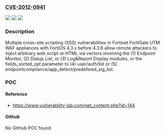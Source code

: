 ### [CVE-2012-0941](https://cve.mitre.org/cgi-bin/cvename.cgi?name=CVE-2012-0941)
![](https://img.shields.io/static/v1?label=Product&message=n%2Fa&color=blue)
![](https://img.shields.io/static/v1?label=Version&message=n%2Fa&color=blue)
![](https://img.shields.io/static/v1?label=Vulnerability&message=n%2Fa&color=brighgreen)

### Description

Multiple cross-site scripting (XSS) vulnerabilities in Fortinet FortiGate UTM WAF appliances with FortiOS 4.3.x before 4.3.6 allow remote attackers to inject arbitrary web script or HTML via vectors involving the (1) Endpoint Monitor, (2) Dialup List, or (3) Log&Report Display modules, or the fields_sorted_opt parameter to (4) user/auth/list or (5) endpointcompliance/app_detect/predefined_sig_list.

### POC

#### Reference
- https://www.vulnerability-lab.com/get_content.php?id=144

#### Github
No GitHub POC found.

